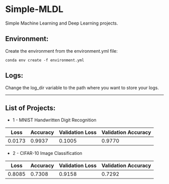 # Simple-MLDL

Simple Machine Learning and Deep Learning projects.

## Environment:

Create the environment from the environment.yml file:

`conda env create -f environment.yml`

## Logs:

Change the log_dir variable to the path where you want to store your logs.

---

## List of Projects:

- 1 - MNIST Handwritten Digit Recognition

| Loss   | Accuracy | Validation Loss | Validation Accuracy |
| ------ | -------- | --------------- | ------------------- |
| 0.0173 | 0.9937   | 0.1005          | 0.9770              |

- 2 - CIFAR-10 Image Classification

| Loss   | Accuracy | Validation Loss | Validation Accuracy |
| ------ | -------- | --------------- | ------------------- |
| 0.8085 | 0.7308   | 0.9158          | 0.7292              |
